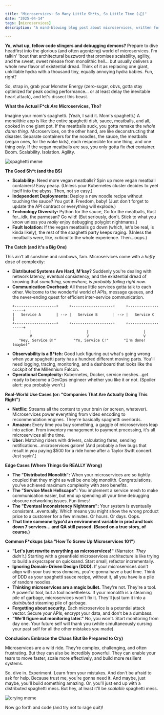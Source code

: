 ```yaml
---

title: "Microservices: So Many Little Sh*ts, So Little Time (💀🙏)"
date: "2025-04-14"
tags: [microservices]
description: "A mind-blowing blog post about microservices, written for chaotic Gen Z engineers."

---
```


**Yo, what up, fellow code slingers and debugging demons?** Prepare to dive headfirst into the glorious (and often agonizing) world of microservices. I'm talkin' 'bout that architectural buzzword that promises scalability, agility, and the sweet, sweet release from monolithic hell... but usually delivers a whole new flavor of existential dread. Think of it as replacing one giant, unkillable hydra with a thousand tiny, equally annoying hydra babies. Fun, right?

So, strap in, grab your Monster Energy (zero-sugar, obvs, gotta stay optimized for peak coding performance... or at least delay the inevitable heart attack), and let's dissect this beast.

**What the Actual F*ck *Are* Microservices, Tho?**

Imagine your mom's spaghetti. (Yeah, I said it. Mom's spaghetti.) A monolithic app is like the entire spaghetti dish, sauce, meatballs, and all, cooked in one giant pot. If the meatballs suck, you gotta remake the *whole damn thing*. Microservices, on the other hand, are like deconstructing that disaster. Separate containers for the noodles, the sauce, the meatballs (vegan ones, for the woke kids), each responsible for one thing, and one thing *only*. If the vegan meatballs are sus, you only gotta fix *that* container. Boom. Scalability. Isolation. Agility.

![spaghetti meme](https://i.kym-cdn.com/photos/images/newsfeed/000/234/765/b7e.jpg)

**The Good Sh*t (and the BS)**

*   **Scalability:** Need more vegan meatballs? Spin up more vegan meatball containers! Easy peasy. (Unless your Kubernetes cluster decides to yeet itself into the abyss. Then, not so easy.)
*   **Independent Deployments:** Deploy a new noodle recipe without touching the sauce? You got it. Freedom, baby! (Just don't forget to update the API contract or everything will explode.)
*   **Technology Diversity:** Python for the sauce, Go for the meatballs, Rust for…idk, the parmesan? Go wild! (But seriously, don't. Stick to what you know unless you *really* enjoy debugging polyglot nightmares.)
*   **Fault Isolation:** If the vegan meatballs go down (which, let's be real, is kinda likely), the rest of the spaghetti party keeps raging. (Unless the meatballs were, like, *critical* to the whole experience. Then…oops.)

**The Catch (and it's a Big One)**

This ain't all sunshine and rainbows, fam. Microservices come with a *hefty* dose of complexity:

*   **Distributed Systems Are Hard, M'kay?** Suddenly you're dealing with network latency, eventual consistency, and the existential dread of knowing that *something, somewhere, is probably failing right now*.
*   **Communication Overhead:** All those little services gotta talk to each other. Welcome to the wonderful world of APIs, message queues, and the never-ending quest for efficient inter-service communication.
    ```ascii
    +-------------------+     +-------------------+     +-------------------+
    |   Service A       | --> |   Service B       | --> |   Service C       |
    +-------------------+     +-------------------+     +-------------------+
            |                         |                         |
            V                         V                         V
       "Hey, Service B!"        "Yo, Service C!"       "I'm done! (maybe)"
    ```
*   **Observability is a B*tch:** Good luck figuring out what's going wrong when your spaghetti party has a hundred different moving parts. You'll need logging, tracing, monitoring, and a dashboard that looks like the cockpit of the Millennium Falcon.
*   **Operational Complexity:** Kubernetes, Docker, service meshes…get ready to become a DevOps engineer whether you like it or not. (Spoiler alert: you probably won't.)

**Real-World Use Cases (or: "Companies That Are Actually Doing This Right")**

*   **Netflix:** Streams all the content to your brain (or screen, whatever). Microservices power everything from video encoding to recommendation engines. They're basically spaghetti overlords.
*   **Amazon:** Every time you buy something, a gaggle of microservices leap into action. From inventory management to payment processing, it's all microservices all the time.
*   **Uber:** Matching riders with drivers, calculating fares, sending notifications…microservices galore! (And probably a few bugs that result in you paying $500 for a ride home after a Taylor Swift concert. Just sayin'.)

**Edge Cases (Where Things Go REALLY Wrong)**

*   **The "Distributed Monolith":** When your microservices are so tightly coupled that they might as well be one big monolith. Congratulations, you've achieved maximum complexity with zero benefits.
*   **The "Service Mesh Hellscape":** You implement a service mesh to make communication easier, but end up spending all your time debugging obscure networking issues. Fun times!
*   **The "Eventual Inconsistency Nightmare":** Your system is eventually consistent…eventually. Which means you might show the wrong product price to a customer for a few minutes. Or hours. Or days. Oops.
*   **That time someone typo'd an environment variable in prod and took down 7 services… and QA still passed. (Based on a true story, of course.)**

**Common F*ckups (aka "How To Screw Up Microservices 101")**

*   **"Let's just rewrite everything as microservices!"** (Narrator: *They didn't.*) Starting with a greenfield microservices architecture is like trying to build a skyscraper on quicksand. Start small, refactor incrementally.
*   **Ignoring Domain-Driven Design (DDD).** If your microservices don't align with your business domains, you're gonna have a bad time. Think of DDD as your spaghetti sauce recipe, without it, all you have is a pile of random noodles.
*   **Thinking microservices are a magic bullet.** They're not. They're a tool. A powerful tool, but a tool nonetheless. If your monolith is a steaming pile of garbage, microservices won't fix it. They'll just turn it into a *distributed* steaming pile of garbage.
*   **Forgetting about security.** Each microservice is a potential attack vector. Secure your APIs, encrypt your data, and don't be a dumbass.
*   **"We'll figure out monitoring later."** No, you won't. Start monitoring from day one. Your future self will thank you (while simultaneously cursing your past self for all the other mistakes you made).

**Conclusion: Embrace the Chaos (But Be Prepared to Cry)**

Microservices are a wild ride. They're complex, challenging, and often frustrating. But they can also be incredibly powerful. They can enable your team to move faster, scale more effectively, and build more resilient systems.

So, dive in. Experiment. Learn from your mistakes. And don't be afraid to ask for help. Because trust me, you're gonna need it. And maybe, just maybe, you'll build something amazing. Or, you'll just end up with a distributed spaghetti mess. But hey, at least it'll be *scalable* spaghetti mess.

![crying meme](https://i.imgflip.com/308k9u.jpg)

Now go forth and code (and try not to rage quit)!
